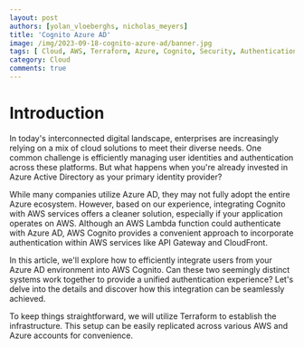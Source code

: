 ```yaml
---
layout: post
authors: [yolan_vloeberghs, nicholas_meyers]
title: 'Cognito Azure AD'
image: /img/2023-09-18-cognito-azure-ad/banner.jpg
tags: [ Cloud, AWS, Terraform, Azure, Cognito, Security, Authentication ]
category: Cloud
comments: true
---
```

# Introduction
In today's interconnected digital landscape, enterprises are increasingly relying on a mix of cloud solutions to meet their diverse needs.
One common challenge is efficiently managing user identities and authentication across these platforms.
But what happens when you're already invested in Azure Active Directory as your primary identity provider?

While many companies utilize Azure AD, they may not fully adopt the entire Azure ecosystem.
However, based on our experience, integrating Cognito with AWS services offers a cleaner solution, especially if your application operates on AWS.
Although an AWS Lambda function could authenticate with Azure AD, AWS Cognito provides a convenient approach to incorporate authentication within AWS services like API Gateway and CloudFront.

In this article, we'll explore how to efficiently integrate users from your Azure AD environment into AWS Cognito.
Can these two seemingly distinct systems work together to provide a unified authentication experience?
Let's delve into the details and discover how this integration can be seamlessly achieved.

To keep things straightforward, we will utilize Terraform to establish the infrastructure.
This setup can be easily replicated across various AWS and Azure accounts for convenience.